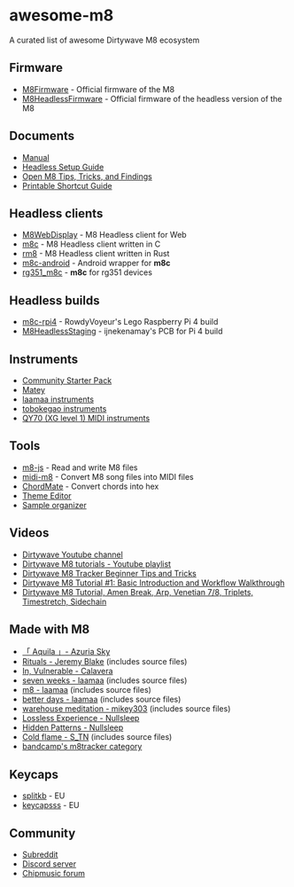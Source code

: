 # awesome-m8
A curated list of awesome Dirtywave M8 ecosystem

## Firmware
- [M8Firmware](https://github.com/Dirtywave/M8Firmware) - Official firmware of the M8
- [M8HeadlessFirmware](https://github.com/Dirtywave/M8HeadlessFirmware) - Official firmware of the headless version of the M8

## Documents
- [Manual](https://dirtywave.com/assets/manuals/m8/m8_operation_manual.pdf)
- [Headless Setup Guide](https://github.com/Dirtywave/M8Docs/blob/main/docs/M8HeadlessSetup.md)
- [Open M8 Tips, Tricks, and Findings](https://docs.google.com/document/d/1IpUeR2s9TpkwH9w2lfqfLLkUxLvXcQWipDR046DzOYk/edit#)
- [Printable Shortcut Guide](https://github.com/LaurentVitalis/M8Guide)

## Headless clients
- [M8WebDisplay](https://derkyjadex.github.io/M8WebDisplay/) - M8 Headless client for Web
- [m8c](https://github.com/laamaa/m8c) - M8 Headless client written in C
- [rm8](https://github.com/booss/rm8) - M8 Headless client written in Rust
- [m8c-android](https://github.com/v3rm0n/m8c-android) - Android wrapper for **m8c**
- [rg351_m8c](https://github.com/jasonporritt/rg351_m8c) - **m8c** for rg351 devices

## Headless builds
- [m8c-rpi4](https://github.com/RowdyVoyeur/m8c-rpi4) - RowdyVoyeur's Lego Raspberry Pi 4 build
- [M8HeadlessStaging](https://github.com/ijnekenamay/M8HeadlessStaging) - ijnekenamay's PCB for Pi 4 build

## Instruments
- [Community Starter Pack](https://archive.org/download/ChipmusicResources/M8_Community_SD-card_Starter_Pack.7z)
- [Matey](https://www.impbox.net/matey/)
- [laamaa instruments](https://github.com/laamaa/m8i)
- [tobokegao instruments](https://github.com/tobokegao/m8-tracker-instruments)
- [QY70 (XG level 1) MIDI instruments](https://github.com/colonel-blimp/m8-midi-instruments-for-qy70)

## Tools
- [m8-js](https://github.com/whitlockjc/m8-js) - Read and write M8 files
- [midi-m8](https://github.com/AlexCharlton/midi-m8) - Convert M8 song files into MIDI files
- [ChordMate](https://www.impbox.net/chordmate) - Convert chords into hex
- [Theme Editor](https://d28vpsbeh0wh2.cloudfront.net)
- [Sample organizer](https://github.com/birds-inc/m8-sample-organizer)

## Videos
- [Dirtywave Youtube channel](https://www.youtube.com/channel/UCgIBbBAnIjsA_z0tZQNC7rQ)
- [Dirtywave M8 tutorials - Youtube playlist](https://www.youtube.com/playlist?list=PL__-2CG-b0IUE2o39D_Juy7wmNK2HreNe)
- [Dirtywave M8 Tracker Beginner Tips and Tricks](https://www.youtube.com/watch?v=QYeM4Dx2kGU)
- [Dirtywave M8 Tutorial #1: Basic Introduction and Workflow Walkthrough](https://youtu.be/Xe0NnfjcJ_g)
- [Dirtywave M8 Tutorial, Amen Break, Arp, Venetian 7/8, Triplets, Timestretch, Sidechain](https://www.youtube.com/watch?v=EDGNOoVewXE)

## Made with M8
- [「 Aquila 」- Azuria Sky](https://azuria-sky.bandcamp.com/album/aquila)
- [Rituals - Jeremy Blake](https://soundvision.bandcamp.com/album/rituals) (includes source files)
- [In, Vulnerable - Calavera](https://calaveralovesyou.bandcamp.com/album/in-vulnerable)
- [seven weeks - laamaa](https://laamaa.bandcamp.com/album/seven-weeks) (includes source files)
- [m8 - laamaa](https://laamaa.bandcamp.com/album/m8) (includes source files)
- [better days - laamaa](https://laamaa.bandcamp.com/album/better-days) (includes source files)
- [warehouse meditation - mikey303](https://attackthemusic.bandcamp.com/album/warehouse-meditation) (includes source files)
- [Lossless Experience - Nullsleep](https://nullsleep.bandcamp.com/album/lossless-experience)
- [Hidden Patterns - Nullsleep](https://nullsleep.bandcamp.com/album/hidden-patterns)
- [Cold flame - S_TN](https://stresstn.bandcamp.com/album/cold-flame-m8-project) (includes source files)
- [bandcamp's m8tracker category](https://bandcamp.com/tag/m8tracker?from=tralbum&artist=1666828336)

## Keycaps
- [splitkb](https://splitkb.com/search?type=article%2Cpage%2Cproduct&q=MBK*+Choc*+Low*+Profile*+Keycaps*) - EU
- [keycapsss](https://keycapsss.com/search?sSearch=mbk+choc+low+profile) - EU

## Community
- [Subreddit](https://reddit.com/r/m8tracker/)
- [Discord server](https://discord.gg/WEavjFNYHh)
- [Chipmusic forum](https://chipmusic.org/forums/forum/36/m8/)
